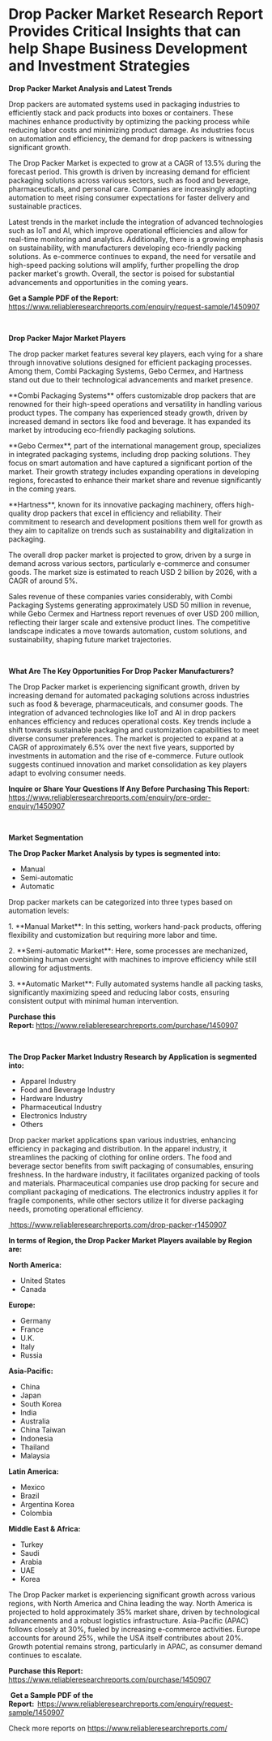 <p><h1>Drop Packer Market Research Report Provides Critical Insights that can help Shape Business Development and Investment Strategies</h1></p><p><strong>Drop Packer Market Analysis and Latest Trends</strong></p>
<p><p>Drop packers are automated systems used in packaging industries to efficiently stack and pack products into boxes or containers. These machines enhance productivity by optimizing the packing process while reducing labor costs and minimizing product damage. As industries focus on automation and efficiency, the demand for drop packers is witnessing significant growth.</p><p>The Drop Packer Market is expected to grow at a CAGR of 13.5% during the forecast period. This growth is driven by increasing demand for efficient packaging solutions across various sectors, such as food and beverage, pharmaceuticals, and personal care. Companies are increasingly adopting automation to meet rising consumer expectations for faster delivery and sustainable practices.</p><p>Latest trends in the market include the integration of advanced technologies such as IoT and AI, which improve operational efficiencies and allow for real-time monitoring and analytics. Additionally, there is a growing emphasis on sustainability, with manufacturers developing eco-friendly packing solutions. As e-commerce continues to expand, the need for versatile and high-speed packing solutions will amplify, further propelling the drop packer market's growth. Overall, the sector is poised for substantial advancements and opportunities in the coming years.</p></p>
<p><strong>Get a Sample PDF of the Report:&nbsp;</strong> <a href="https://www.reliableresearchreports.com/enquiry/request-sample/1450907?utm_campaign=3084&utm_medium=2&utm_source=Github&utm_content=ia&utm_term=09042025&utm_id=drop-packer">https://www.reliableresearchreports.com/enquiry/request-sample/1450907</a></p>
<p>&nbsp;</p>
<p><strong>Drop Packer Major Market Players</strong></p>
<p><p>The drop packer market features several key players, each vying for a share through innovative solutions designed for efficient packaging processes. Among them, Combi Packaging Systems, Gebo Cermex, and Hartness stand out due to their technological advancements and market presence.</p><p>**Combi Packaging Systems** offers customizable drop packers that are renowned for their high-speed operations and versatility in handling various product types. The company has experienced steady growth, driven by increased demand in sectors like food and beverage. It has expanded its market by introducing eco-friendly packaging solutions.</p><p>**Gebo Cermex**, part of the international management group, specializes in integrated packaging systems, including drop packing solutions. They focus on smart automation and have captured a significant portion of the market. Their growth strategy includes expanding operations in developing regions, forecasted to enhance their market share and revenue significantly in the coming years.</p><p>**Hartness**, known for its innovative packaging machinery, offers high-quality drop packers that excel in efficiency and reliability. Their commitment to research and development positions them well for growth as they aim to capitalize on trends such as sustainability and digitalization in packaging.</p><p>The overall drop packer market is projected to grow, driven by a surge in demand across various sectors, particularly e-commerce and consumer goods. The market size is estimated to reach USD 2 billion by 2026, with a CAGR of around 5%. </p><p>Sales revenue of these companies varies considerably, with Combi Packaging Systems generating approximately USD 50 million in revenue, while Gebo Cermex and Hartness report revenues of over USD 200 million, reflecting their larger scale and extensive product lines. The competitive landscape indicates a move towards automation, custom solutions, and sustainability, shaping future market trajectories.</p></p>
<p>&nbsp;</p>
<p><strong>What Are The Key Opportunities For Drop Packer Manufacturers?</strong></p>
<p><p>The Drop Packer market is experiencing significant growth, driven by increasing demand for automated packaging solutions across industries such as food & beverage, pharmaceuticals, and consumer goods. The integration of advanced technologies like IoT and AI in drop packers enhances efficiency and reduces operational costs. Key trends include a shift towards sustainable packaging and customization capabilities to meet diverse consumer preferences. The market is projected to expand at a CAGR of approximately 6.5% over the next five years, supported by investments in automation and the rise of e-commerce. Future outlook suggests continued innovation and market consolidation as key players adapt to evolving consumer needs.</p></p>
<p><strong>Inquire or Share Your Questions If Any Before Purchasing This Report:</strong> <a href="https://www.reliableresearchreports.com/enquiry/pre-order-enquiry/1450907?utm_campaign=3084&utm_medium=2&utm_source=Github&utm_content=ia&utm_term=09042025&utm_id=drop-packer">https://www.reliableresearchreports.com/enquiry/pre-order-enquiry/1450907</a></p>
<p>&nbsp;</p>
<p><strong>Market Segmentation</strong></p>
<p><strong>The Drop Packer Market Analysis by types is segmented into:</strong></p>
<p><ul><li>Manual</li><li>Semi-automatic</li><li>Automatic</li></ul></p>
<p><p>Drop packer markets can be categorized into three types based on automation levels: </p><p>1. **Manual Market**: In this setting, workers hand-pack products, offering flexibility and customization but requiring more labor and time.</p><p>2. **Semi-automatic Market**: Here, some processes are mechanized, combining human oversight with machines to improve efficiency while still allowing for adjustments.</p><p>3. **Automatic Market**: Fully automated systems handle all packing tasks, significantly maximizing speed and reducing labor costs, ensuring consistent output with minimal human intervention.</p></p>
<p><strong>Purchase this Report:&nbsp;</strong><a href="https://www.reliableresearchreports.com/purchase/1450907?utm_campaign=3084&utm_medium=2&utm_source=Github&utm_content=ia&utm_term=09042025&utm_id=drop-packer">https://www.reliableresearchreports.com/purchase/1450907</a></p>
<p>&nbsp;</p>
<p><strong>The Drop Packer Market Industry Research by Application is segmented into:</strong></p>
<p><ul><li>Apparel Industry</li><li>Food and Beverage Industry</li><li>Hardware Industry</li><li>Pharmaceutical Industry</li><li>Electronics Industry</li><li>Others</li></ul></p>
<p><p>Drop packer market applications span various industries, enhancing efficiency in packaging and distribution. In the apparel industry, it streamlines the packing of clothing for online orders. The food and beverage sector benefits from swift packaging of consumables, ensuring freshness. In the hardware industry, it facilitates organized packing of tools and materials. Pharmaceutical companies use drop packing for secure and compliant packaging of medications. The electronics industry applies it for fragile components, while other sectors utilize it for diverse packaging needs, promoting operational efficiency.</p></p>
<p><a href="https://www.reliableresearchreports.com/drop-packer-r1450907?utm_campaign=3084&utm_medium=2&utm_source=Github&utm_content=ia&utm_term=09042025&utm_id=drop-packer">&nbsp;https://www.reliableresearchreports.com/drop-packer-r1450907</a></p>
<p><strong>In terms of Region, the Drop Packer Market Players available by Region are:</strong></p>
<p>
    <p> <strong> North America: </strong>
        <ul>
            <li>United States</li>
            <li>Canada</li>
        </ul>
        </p> 
    <p> <strong> Europe: </strong>
        <ul>
            <li>Germany</li>
            <li>France</li>
            <li>U.K.</li>
            <li>Italy</li>
            <li>Russia</li>
        </ul>
        </p> 
    <p> <strong> Asia-Pacific: </strong>
        <ul>
            <li>China</li>
            <li>Japan</li>
            <li>South Korea</li>
            <li>India</li>
            <li>Australia</li>
            <li>China Taiwan</li>
            <li>Indonesia</li>
            <li>Thailand</li>
            <li>Malaysia</li>
        </ul>
        </p> 
    <p> <strong> Latin America: </strong>
        <ul>
            <li>Mexico</li>
            <li>Brazil</li>
            <li>Argentina Korea</li>
            <li>Colombia</li>
        </ul>
        </p> 
    <p> <strong> Middle East & Africa: </strong>
        <ul>
            <li>Turkey</li>
            <li>Saudi</li>
            <li>Arabia</li>
            <li>UAE</li>
            <li>Korea</li>
        </ul>
    </p>
    </p>
<p><p>The Drop Packer market is experiencing significant growth across various regions, with North America and China leading the way. North America is projected to hold approximately 35% market share, driven by technological advancements and a robust logistics infrastructure. Asia-Pacific (APAC) follows closely at 30%, fueled by increasing e-commerce activities. Europe accounts for around 25%, while the USA itself contributes about 20%. Growth potential remains strong, particularly in APAC, as consumer demand continues to escalate.</p></p>
<p><strong>Purchase this Report: </strong><a href="https://www.reliableresearchreports.com/purchase/1450907?utm_campaign=3084&utm_medium=2&utm_source=Github&utm_content=ia&utm_term=09042025&utm_id=drop-packer">https://www.reliableresearchreports.com/purchase/1450907</a></p>
<p>&nbsp;<strong>Get a Sample PDF of the Report:&nbsp;&nbsp;</strong><a href="https://www.reliableresearchreports.com/enquiry/request-sample/1450907?utm_campaign=3084&utm_medium=2&utm_source=Github&utm_content=ia&utm_term=09042025&utm_id=drop-packer">https://www.reliableresearchreports.com/enquiry/request-sample/1450907</a></p>
<p><strong></strong></p>
<p>Check more reports on <a href="https://www.reliableresearchreports.com/?utm_campaign=3084&utm_medium=2&utm_source=Github&utm_content=ia&utm_term=09042025&utm_id=drop-packer">https://www.reliableresearchreports.com/</a></p>